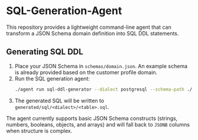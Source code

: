 # SQL-Generation-Agent

This repository provides a lightweight command-line agent that can transform a JSON Schema domain definition into SQL DDL statements.

## Generating SQL DDL

1. Place your JSON Schema in `schemas/domain.json`. An example schema is already provided based on the customer profile domain.
2. Run the SQL generation agent:
   ```bash
   ./agent run sql-ddl-generator --dialect postgresql --schema-path ./schemas/domain.json --out-dir ./generated/sql
   ```
3. The generated SQL will be written to `generated/sql/<dialect>/<table>.sql`.

The agent currently supports basic JSON Schema constructs (strings, numbers, booleans, objects, and arrays) and will fall back to `JSONB` columns when structure is complex.
